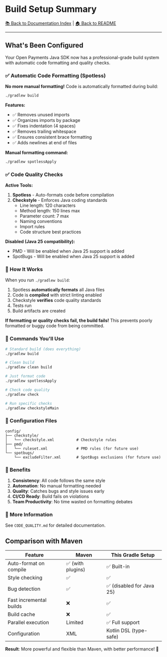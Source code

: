 # Build Setup Summary

[📚 Back to Documentation Index](INDEX.md) | [🏠 Back to README](../README.md)

---

## What's Been Configured

Your Open Payments Java SDK now has a professional-grade build system with automatic code formatting and quality checks.

### ✅ Automatic Code Formatting (Spotless)

**No more manual formatting!** Code is automatically formatted during build:

```bash
./gradlew build
```

**Features:**
- ✅ Removes unused imports
- ✅ Organizes imports by package
- ✅ Fixes indentation (4 spaces)
- ✅ Removes trailing whitespace
- ✅ Ensures consistent brace formatting
- ✅ Adds newlines at end of files

**Manual formatting command:**
```bash
./gradlew spotlessApply
```

### ✅ Code Quality Checks

**Active Tools:**
1. **Spotless** - Auto-formats code before compilation
2. **Checkstyle** - Enforces Java coding standards
   - Line length: 120 characters
   - Method length: 150 lines max
   - Parameter count: 7 max
   - Naming conventions
   - Import rules
   - Code structure best practices

**Disabled (Java 25 compatibility):**
- PMD - Will be enabled when Java 25 support is added
- SpotBugs - Will be enabled when Java 25 support is added

### 🚀 How It Works

When you run `./gradlew build`:
1. Spotless **automatically formats** all Java files
2. Code is **compiled** with strict linting enabled
3. Checkstyle **verifies** code quality standards
4. Tests run
5. Build artifacts are created

**If formatting or quality checks fail, the build fails!** This prevents poorly formatted or buggy code from being committed.

### 📝 Commands You'll Use

```bash
# Standard build (does everything)
./gradlew build

# Clean build
./gradlew clean build

# Just format code
./gradlew spotlessApply

# Check code quality
./gradlew check

# Run specific checks
./gradlew checkstyleMain
```

### 📁 Configuration Files

```
config/
├── checkstyle/
│   └── checkstyle.xml          # Checkstyle rules
├── pmd/
│   └── ruleset.xml             # PMD rules (for future use)
└── spotbugs/
    └── excludeFilter.xml       # SpotBugs exclusions (for future use)
```

### 🎯 Benefits

1. **Consistency**: All code follows the same style
2. **Automation**: No manual formatting needed
3. **Quality**: Catches bugs and style issues early
4. **CI/CD Ready**: Build fails on violations
5. **Team Productivity**: No time wasted on formatting debates

### 📖 More Information

See `CODE_QUALITY.md` for detailed documentation.

## Comparison with Maven

| Feature | Maven | This Gradle Setup |
|---------|-------|-------------------|
| Auto-format on compile | ✅ (with plugins) | ✅ Built-in |
| Style checking | ✅ | ✅ |
| Bug detection | ✅ | ✅ (disabled for Java 25) |
| Fast incremental builds | ❌ | ✅ |
| Build cache | ❌ | ✅ |
| Parallel execution | Limited | ✅ Full support |
| Configuration | XML | Kotlin DSL (type-safe) |

**Result**: More powerful and flexible than Maven, with better performance! 🚀
